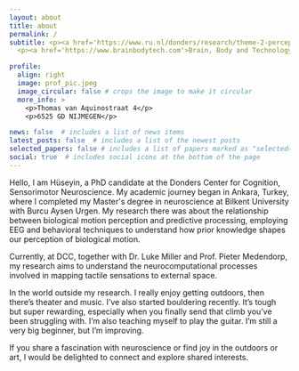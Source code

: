 ```yaml
---
layout: about
title: about
permalink: /
subtitle: <p><a href='https://www.ru.nl/donders/research/theme-2-perception-action-decision-making/research-groups-theme-2/sensorimotor-control/'>Sensorimotor Control, Donders Institute for Brain, Cognition and Behaviour </a>.</p>
  <p><a href='https://www.brainbodytech.com'>Brain, Body and Technology Lab</a>. </p>

profile:
  align: right
  image: prof_pic.jpeg
  image_circular: false # crops the image to make it circular
  more_info: >
    <p>Thomas van Aquinostraat 4</p>
    <p>6525 GD NIJMEGEN</p>

news: false  # includes a list of news items
latest_posts: false  # includes a list of the newest posts
selected_papers: false # includes a list of papers marked as "selected={true}"
social: true  # includes social icons at the bottom of the page
---
```

Hello, I am Hüseyin, a PhD candidate at the Donders Center for Cognition, Sensorimotor Neuroscience. My academic journey began in Ankara, Turkey, where I completed my Master's degree in neuroscience at Bilkent University with Burcu Aysen Urgen. My research there was about the relationship between biological motion perception and predictive processing, employing EEG and behavioral techniques to understand how prior knowledge shapes our perception of biological motion.

Currently, at DCC, together with Dr. Luke Miller and Prof. Pieter Medendorp, my research aims to understand the neurocomputational processes involved in mapping tactile sensations to external space. 

In the world outside my research. I really enjoy getting outdoors, then there’s theater and music. I’ve also started bouldering recently. It’s tough but super rewarding, especially when you finally send that climb you’ve been struggling with. I’m also teaching myself to play the guitar. I’m still a very big beginner, but I’m improving.

If you share a fascination with neuroscience or find joy in the outdoors or art, I would be delighted to connect and explore shared interests.
